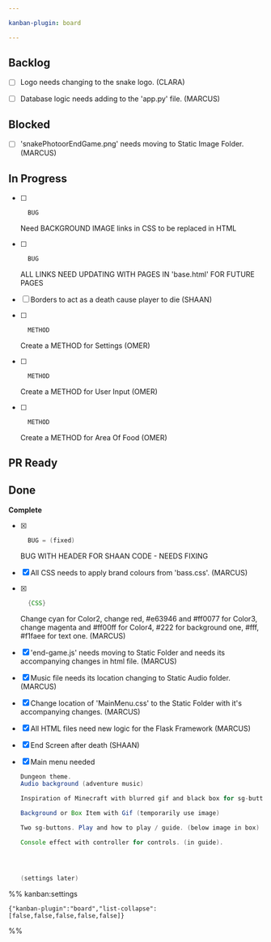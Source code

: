 ```yaml
---

kanban-plugin: board

---
```


## Backlog

- [ ] Logo needs changing to the snake logo. (CLARA)
- [ ] Database logic needs adding to the 'app.py' file. (MARCUS)


## Blocked

- [ ] 'snakePhotoorEndGame.png' needs moving to Static Image Folder. (MARCUS)


## In Progress

- [ ] ```java
	BUG
	```
	
	Need BACKGROUND IMAGE links in CSS to be replaced in HTML
- [ ] ```java
	BUG
	```
	
	ALL LINKS NEED UPDATING WITH PAGES IN 'base.html' FOR FUTURE PAGES
- [ ] Borders to act as a death cause player to die (SHAAN)
- [ ] ```java
	METHOD
	```
	
	Create a METHOD for Settings (OMER)
- [ ] ```java
	METHOD
	```
	
	Create a METHOD for User Input (OMER)
- [ ] ```java
	METHOD
	```
	
	Create a METHOD for Area Of Food (OMER)


## PR Ready



## Done

**Complete**
- [x] ```java
	BUG = (fixed)
	```
	
	BUG WITH HEADER FOR SHAAN CODE - NEEDS FIXING
- [x] All CSS needs to apply brand colours from 'bass.css'. (MARCUS)
- [x] ```java
	{CSS}
	```
	
	Change cyan for Color2, change red, #e63946 and #ff0077 for Color3, change magenta and #ff00ff for Color4, #222 for background one, #fff, #f1faee for text one. (MARCUS)
- [x] 'end-game.js' needs moving to Static Folder and needs its accompanying changes in html file. (MARCUS)
- [x] Music file needs its location changing to Static Audio folder. (MARCUS)
- [x] Change location of 'MainMenu.css' to the Static Folder with it's accompanying changes. (MARCUS)
- [x] All HTML files need new logic for the Flask Framework (MARCUS)
- [x] End Screen after death (SHAAN)
- [x] Main menu needed 
	
	```java
	Dungeon theme.
	Audio background (adventure music)
	
	Inspiration of Minecraft with blurred gif and black box for sg-buttons.
	
	Background or Box Item with Gif (temporarily use image)
	
	Two sg-buttons. Play and how to play / guide. (below image in box)
	
	Console effect with controller for controls. (in guide).
	
	
	
	
	(settings later)
	```




%% kanban:settings
```
{"kanban-plugin":"board","list-collapse":[false,false,false,false,false]}
```
%%